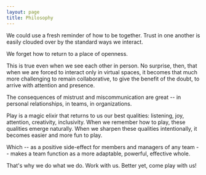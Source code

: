```yaml
---
layout: page
title: Philosophy
---
```

We could use a fresh reminder of how to be together. Trust in one another is easily clouded over by the standard ways we interact.

We forget how to return to a place of openness.

This is true even when we see each other in person. No surprise, then, that when we are forced to interact only in virtual spaces, it becomes that much more challenging to remain collaborative, to give the benefit of the doubt, to arrive with attention and presence.

The consequences of mistrust and miscommunication are great -- in personal relationships, in teams, in organizations.

Play is a magic elixir that returns to us our best qualities: listening, joy, attention, creativity, inclusivity. When we remember how to play, these qualities emerge naturally. When we sharpen these qualities intentionally, it becomes easier and more fun to play.

Which -- as a positive side-effect for members and managers of any team -- makes a team function as a more adaptable, powerful, effective whole.

That's why we do what we do. Work with us. Better yet, come play with us!